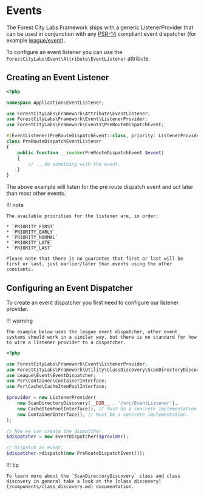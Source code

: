 Events
======

The Forest City Labs Framework ships with a generic ListenerProvider that can be used in conjunction with any [PSR-14](https://www.php-fig.org/psr/psr-14/) compliant event dispatcher (for example [league/event](https://event.thephpleague.com/3.0/)).

To configure an event listener you can use the `ForestCityLabs\Event\Attribute\EventListener` attribute.

Creating an Event Listener
--------------------------

```php
<?php

namespace Application\EventListener;

use ForestCityLabs\Framework\Attribute\EventListener;
use ForestCityLabs\Framework\Event\ListenerProvider;
use ForestCityLabs\Framework\Events\PreRouteDispatchEvent;

#[EventListener(PreRouteDispatchEvent::class, priority: ListenerProvider::PRIORITY_LATE)]
class PreRouteDispatchEventListener
{
    public function __invoke(PreRouteDispatchEvent $event) 
    {
        // ...do something with the event.
    }
}
```

The above example will listen for the pre route dispatch event and act later than most other events.

!!! note 

    The available priorities for the listener are, in order:

    * `PRIORITY_FIRST`
    * `PRIORITY_EARLY`
    * `PRIORITY_NORMAL`
    * `PRIORITY_LATE`
    * `PRIORITY_LAST`
    
    Please note that there is no guarantee that first or last will be first or last, just earlier/later than events using the other constants.


Configuring an Event Dispatcher
-------------------------------

To create an event dispatcher you first need to configure our listener provider.

!!! warning

    The example below uses the league event dispatcher, other event systems should work in a similar way, but there is no standard for how to wire a listener provider to a dispatcher.

```php
<?php

use ForestCityLabs\Framework\Event\ListenerProvider;
use ForestCityLabs\Framework\Utility\ClassDiscovery\ScanDirectoryDiscovery;
use League\Event\EventDispatcher;
use Psr\Container\ContainerInterface;
use Psr\Cache\CacheItemPoolInterface;

$provider = new ListenerProvider(
    new ScanDirectoryDiscovery(__DIR__ . '/src/EventListener'),
    new CacheItemPoolInterface(), // Must be a concrete implementation.
    new ContainerInterface(), // Must be a concrete implementation.
);

// Now we can create the dispatcher.
$dispatcher = new EventDispatcher($provider);

// Dispatch an event.
$dispatcher->dispatch(new PreRouteDispatchEvent());
```

!!! tip

    To learn more about the `ScanDirectoryDiscovery` class and class discovery in general take a look at the [class discovery](/components/class_discovery.md) documentation.
